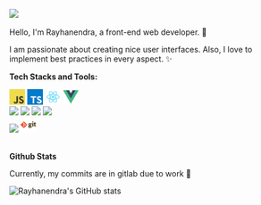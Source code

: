![](https://visitor-badge.glitch.me/badge?page_id=rayhanendra.rayhanendr&left_color=blue&right_color=blue)

Hello, I'm Rayhanendra, a front-end web developer. 🚀

I am passionate about creating nice user interfaces. Also, I love to implement best practices in every aspect. ✨

**Tech Stacks and Tools:**  

<div>
<code><img height="28" src="https://raw.githubusercontent.com/github/explore/80688e429a7d4ef2fca1e82350fe8e3517d3494d/topics/javascript/javascript.png"></code>
<code><img height="28" src="https://raw.githubusercontent.com/github/explore/80688e429a7d4ef2fca1e82350fe8e3517d3494d/topics/typescript/typescript.png"></code>
<code><img height="28" src="https://raw.githubusercontent.com/github/explore/80688e429a7d4ef2fca1e82350fe8e3517d3494d/topics/react/react.png"></code>
<code><img height="28" src="https://raw.githubusercontent.com/github/explore/80688e429a7d4ef2fca1e82350fe8e3517d3494d/topics/vue/vue.png"></code>
</div>

<div>
<code><img height="28" src="https://v4.material-ui.com/static/logo.png"></code>
<code><img height="28" src="https://seeklogo.com/images/V/vuetify-logo-3BCF73C928-seeklogo.com.png"></code>
<code><img height="28" src="https://static-00.iconduck.com/assets.00/storybook-icon-icon-412x512-341bo8r1.png"></code>
<code><img height="28" src="https://cdn.iconscout.com/icon/free/png-256/less-18-1175145.png"></code>

</div>

<div>
<code><img height="28" src="https://cdn-icons-png.flaticon.com/512/5968/5968705.png"></code>
<code><img height="28" src="https://raw.githubusercontent.com/github/explore/80688e429a7d4ef2fca1e82350fe8e3517d3494d/topics/git/git.png"></code>
</div>

<br/>

**Github Stats**

Currently, my commits are in gitlab due to work 👀

![Rayhanendra's GitHub stats](https://github-readme-stats.vercel.app/api?username=rayhanendra&hide=stars,contribs&title_color=fff&text_color=fff&icon_color=fff&show_icons=true&border_radius=8&hide_border=true&bg_color=45,1CB5E0,000851&include_all_commits=true&count_private=true)

<!--
Gold Bright: FFCC00,D4AF37,B8860B,996515
Gold Dark: EBD197,B4881,A2790D,BB9B49,FFF
Vital Ocean: 1CB5E0,000851
-->